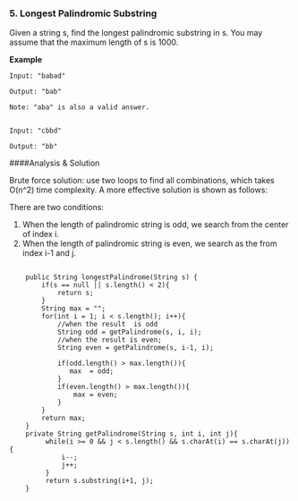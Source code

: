 ### 5. Longest Palindromic Substring
Given a string s, find the longest palindromic substring in s. You may assume that the maximum length of s is 1000.

**Example**

~~~
Input: "babad"

Output: "bab"

Note: "aba" is also a valid answer.


Input: "cbbd"

Output: "bb"

~~~

####Analysis & Solution

Brute force solution: use two loops to find all combinations, which takes O(n^2) time complexity. 
A more effective solution is shown as follows:

There are two conditions:

1. When the length of palindromic string is odd,  we search from the center of index i. 
2. When the length of palindromic string is even,
we search as the from index i-1 and j.

~~~

    public String longestPalindrome(String s) {
        if(s == null || s.length() < 2){
            return s;
        }
        String max = "";
        for(int i = 1; i < s.length(); i++){
            //when the result  is odd
            String odd = getPalindrome(s, i, i);
            //when the result is even;
            String even = getPalindrome(s, i-1, i);
            
            if(odd.length() > max.length()){
               max  = odd;
            }
            if(even.length() > max.length()){
                max = even;
            }
        }
        return max;
    }
    private String getPalindrome(String s, int i, int j){
         while(i >= 0 && j < s.length() && s.charAt(i) == s.charAt(j)){
             i--;
             j++;
         }
         return s.substring(i+1, j);
    }

~~~






